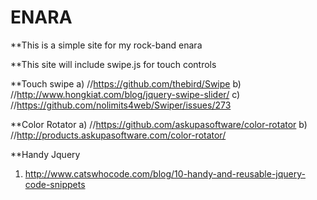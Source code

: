 # ENARA
**This is a simple site for my rock-band enara

**This site will include swipe.js for touch controls

**Touch swipe
a) //https://github.com/thebird/Swipe
b) //http://www.hongkiat.com/blog/jquery-swipe-slider/
c) //https://github.com/nolimits4web/Swiper/issues/273

**Color Rotator
a) //https://github.com/askupasoftware/color-rotator
b) //http://products.askupasoftware.com/color-rotator/

**Handy Jquery
1) http://www.catswhocode.com/blog/10-handy-and-reusable-jquery-code-snippets
